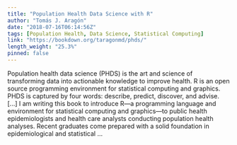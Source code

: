 ```yaml
---
title: "Population Health Data Science with R"
author: "Tomás J. Aragón"
date: "2018-07-16T06:14:56Z"
tags: [Population Health, Data Science, Statistical Computing]
link: "https://bookdown.org/taragonmd/phds/"
length_weight: "25.3%"
pinned: false
---
```


Population health data science (PHDS) is the art and science of transforming data into actionable knowledge to improve health. R is an open source programming environment for statistical computing and graphics. PHDS is captured by four words: describe, predict, discover, and advise. [...] I am writing this book to introduce R—a programming language and environment for statistical computing and graphics—to public health epidemiologists and health care analysts conducting population health analyses. Recent graduates come prepared with a solid foundation in epidemiological and statistical ...
